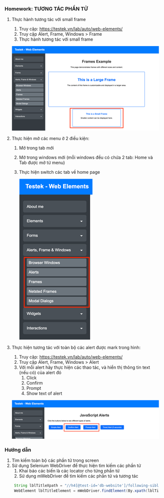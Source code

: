 ### Homework: TƯƠNG TÁC PHẦN TỬ

1. Thực hành tương tác với small frame
   1. Truy cập: https://testek.vn/lab/auto/web-elements/
   2. Truy cập Alert, Frame, Windows > Frame
   3. Thực hành tương tác với small frame
   
   ![SmallFrame.png](../../../../../../resources/data/study/frame_small.png)
2. Thực hiện mở các menu ở 2 điều kiện:
   1. Mở trong tab mới
   2. Mở trong windows mới (mỗi windows đều có chứa 2 tab: Home và Tab được mở từ menu)
   3. Thực hiện switch các tab về home page
   
      ![Menu.png](../../../../../../resources/data/study/windows_tab_homework.png)
3. Thực hiện tương tác với toàn bộ các alert được mark trong hình:
   1. Truy cập: https://testek.vn/lab/auto/web-elements/
   2. Truy cập Alert, Frame, Windows > Alert
   3. Với mỗi alert hãy thực hiện các thao tác, và hiển thị thông tin text (nếu có) của alert đó
      1. Click 
      2. Confirm
      3. Prompt
      4. Show text of alert
   
   ![alert.png](../../../../../../resources/data/study/alert_homework.png)


### Hướng dẫn
1. Tìm kiếm toàn bộ các phần tử trong screen
2. Sử dụng Selenium WebDriver để thực hiện tìm kiếm các phần tử
   1. Khai báo các biến là các locator cho từng phần tử
   2. Sử dụng mWebDriver để tìm kiếm các phần tử và tương tác
   ```java
    String lblTitleXpath = "//h4[@test-id='db-website']/following-sibling::h4[@test-id='db-facebook']";
    WebElement lblTitleElement = mWebDriver.findElement(By.xpath(lblTitleXpath));
    ```

